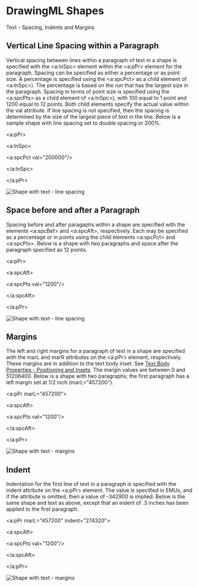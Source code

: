 # DrawingML Shapes

Text - Spacing, Indents and Margins

## Vertical Line Spacing within a Paragraph

Vertical spacing between lines within a paragraph of text in a shape is specified with the <a:lnSpc> element within the <a:pPr> element for the paragraph. Spacing can be specified as either a percentage or as point size. A percentage is specified using the <a:spcPct> as a child element of <a:lnSpc>). The percentage is based on the run that has the largest size in the paragraph. Spacing in terms of point size is specified using the <a:spcPts> as a child element of <a:lnSpc>), with 100 equal to 1 point and 1200 equal to 12 points. Both child elements specify the actual value within the val attribute. If line spacing is not specified, then the spacing is determined by the size of the largest piece of text in the line. Below is a sample shape with line spacing set to double spacing or 200%.

<a:pPr>

<a:lnSpc>

<a:spcPct val="200000"/>

</a:lnSpc>

</a:pPr>

![Shape with text - line spacing](drwImages\drwSp-text-vertSpace1.gif)

## Space before and after a Paragraph

Spacing before and after paragaphs within a shape are specified with the elements <a:spcBef> and <a:spcAft>, respectively. Each may be specified as a percentage or in points using the child elements <a:spcPct> and <a:spcPts>. Below is a shape with two paragraphs and space after the paragraph specified as 12 points.

<a:pPr>

<a:spcAft>

<a:spcPts val="1200"/>

</a:spcAft>

</a:pPr>

![Shape with text - line spacing](drwImages\drwSp-text-spcAft.gif)

## Margins

The left and right margins for a paragraph of text in a shape are specified with the marL and marR attributes on the <a:pPr> element, respectively. These margins are in addition to the text body inset. See [Text Body Properties - Positioning and Insets](drwSp-text-bodyPr-inset.md). The margin values are between 0 and 51206400. Below is a shape with two paragraphs; the first paragraph has a left margin set at 1/2 inch (marL="457200").

<a:pPr marL="457200">

<a:spcAft>

<a:spcPts val="1200"/>

</a:spcAft>

</a:pPr>

![Shape with text - margins](drwImages\drwSp-text-margins.gif)

## Indent

Indentation for the first line of text in a paragraph is specified with the indent attribute on the <a:pPr> element. The value is specified in EMUs, and if the attribute is omitted, then a value of -342900 is implied. Below is the same shape and text as above, except that an indent of .3 inches has been applied to the first paragraph.

<a:pPr marL="457200" indent="274320">

<a:spcAft>

<a:spcPts val="1200"/>

</a:spcAft>

</a:pPr>

![Shape with text - margins](drwImages\drwSp-text-indent.gif)
